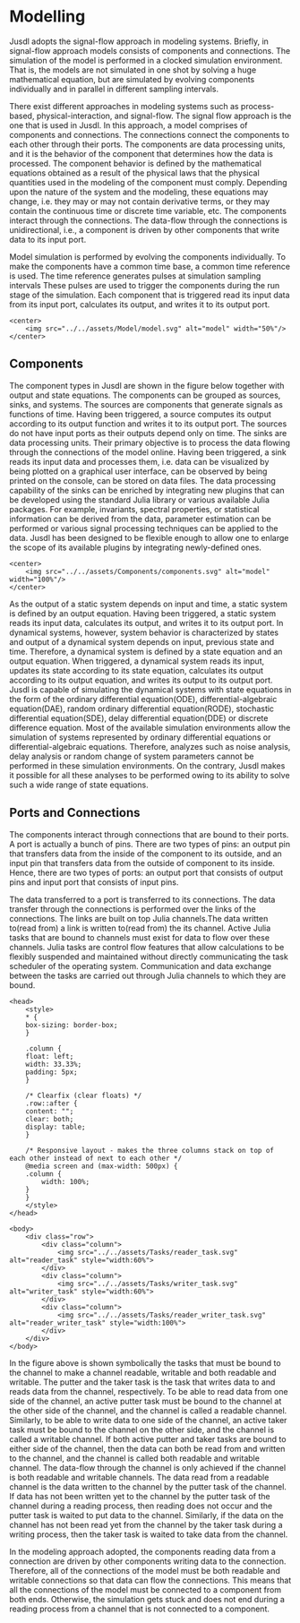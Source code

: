 # Modelling

Jusdl adopts the signal-flow approach in modeling systems. Briefly, in signal-flow approach models consists of components and connections. The simulation of the model is performed in a clocked simulation environment. That is, the models are not simulated in one shot by solving a huge mathematical equation, but are simulated by evolving components individually and in parallel in different sampling intervals.

There exist different approaches in modeling systems such as process-based, physical-interaction, and signal-flow. The signal flow approach is the one that is used in Jusdl. In this approach, a model comprises of components and connections. The connections connect the components to each other through their ports. The components are data processing units, and it is the behavior of the component that determines how the data is processed. The component behavior is defined by the mathematical equations obtained as a result of the physical laws that the physical quantities used in the modeling of the component must comply. Depending upon the nature of the system and the modeling, these equations may change, i.e. they may or may not contain derivative terms, or they may contain the continuous time or discrete time variable, etc. The components interact through the connections. The data-flow through the connections is unidirectional, i.e., a component is driven by other components that write data to its input port.

Model simulation is performed by evolving the components individually. To make the components have a common time base, a common time reference is used. The time reference generates pulses at simulation sampling intervals These pulses are used to trigger the components during the run stage of the simulation. Each component that is triggered read its input data from its input port, calculates its output, and writes it to its output port.

```@raw html
<center>
    <img src="../../assets/Model/model.svg" alt="model" width="50%"/>
</center>
```

## Components 

The component types in Jusdl are shown in the figure below together with output and state equations. The components can be grouped as sources, sinks, and systems. The sources are components that generate signals as functions of time. Having been triggered, a source computes its output according to its output function and writes it to its output port. The sources do not have input ports as their outputs depend only on time. The sinks are data processing units. Their primary objective is to process the data flowing through the connections of the model online. Having been triggered, a sink reads its input data and processes them, i.e. data can be visualized by being plotted on a graphical user interface, can be observed by being printed on the console, can be stored on data files. The data processing capability of the sinks can be enriched by integrating new plugins that can be developed using the standard Julia library or various available Julia packages. For example, invariants, spectral properties, or statistical information can be derived from the data, parameter estimation can be performed or various signal processing techniques can be applied to the data. Jusdl has been designed to be flexible enough to allow one to enlarge the scope of its available plugins by integrating newly-defined ones.

```@raw html
<center>
    <img src="../../assets/Components/components.svg" alt="model" width="100%"/>
</center>
```

As the output of a static system depends on input and time, a static system is defined by an output equation. Having been triggered, a static system reads its input data, calculates its output, and writes it to its output port. In dynamical systems, however, system behavior is characterized by states and output of a dynamical system depends on input, previous state and time. Therefore, a dynamical system is defined by a state equation and an output equation. When triggered, a dynamical system reads its input, updates its state according to its state equation, calculates its output according to its output equation, and writes its output to its output port. Jusdl is capable of simulating the dynamical systems with state equations in the form of the ordinary differential equation(ODE), differential-algebraic equation(DAE), random ordinary differential equation(RODE), stochastic differential equation(SDE), delay differential equation(DDE) or discrete difference equation. Most of the available simulation environments allow the simulation of systems represented by ordinary differential equations or differential-algebraic equations. Therefore, analyzes such as noise analysis, delay analysis or random change of system parameters cannot be performed in these simulation environments. On the contrary, Jusdl makes it possible for all these analyses to be performed owing to its ability to solve such a wide range of state equations.

## Ports and Connections

The components interact through connections that are bound to their ports. A port is actually a bunch of pins. There are two types of pins:  an output pin that transfers data from the inside of the component to its outside, and an input pin that transfers data from the outside of component to its inside. Hence, there are two types of ports: an output port that consists of output pins and input port that consists of input pins. 

The data transferred to a port is transferred to its connections. The data transfer through the connections is performed over the links of the connections. The links are built on top Julia channels.The data written to(read from) a link is written to(read from) the its channel. Active Julia tasks that are bound to channels must exist for data to flow over these channels. Julia tasks are control flow features that allow calculations to be flexibly suspended and maintained without directly communicating the task scheduler of the operating system. Communication and data exchange between the tasks are carried out through Julia channels to which they are bound.

```@raw html
<head>
    <style>
    * {
    box-sizing: border-box;
    }

    .column {
    float: left;
    width: 33.33%;
    padding: 5px;
    }

    /* Clearfix (clear floats) */
    .row::after {
    content: "";
    clear: both;
    display: table;
    }

    /* Responsive layout - makes the three columns stack on top of each other instead of next to each other */
    @media screen and (max-width: 500px) {
    .column {
        width: 100%;
    }
    }
    </style>
</head>

<body>
    <div class="row">
        <div class="column">
            <img src="../../assets/Tasks/reader_task.svg" alt="reader_task" style="width:60%">
        </div>
        <div class="column">
            <img src="../../assets/Tasks/writer_task.svg" alt="writer_task" style="width:60%">
        </div>
        <div class="column">
            <img src="../../assets/Tasks/reader_writer_task.svg" alt="reader_writer_task" style="width:100%">
        </div>
    </div>
</body>
```

In the figure above is shown symbolically the tasks that must be bound to the channel to make a channel readable, writable and both readable and writable. The putter and the taker task is the task that writes data to and reads data from the channel, respectively. To be able to read data from one side of the channel, an active putter task must be bound to the channel at the other side of the channel, and the channel is called a readable channel. Similarly, to be able to write data to one side of the channel, an active taker task must be bound to the channel on the other side, and the channel is called a writable channel. If both active putter and taker tasks are bound to either side of the channel, then the data can both be read from and written to the channel, and the channel is called both readable and writable channel. The data-flow through the channel is only achieved if the channel is both readable and writable channels. The data read from a readable channel is the data written to the channel by the putter task of the channel. If data has not been written yet to the channel by the putter task of the channel during a reading process, then reading does not occur and the putter task is waited to put data to the channel. Similarly, if the data on the channel has not been read yet from the channel by the taker task during a writing process, then the taker task is waited to take data from the channel. 

In the modeling approach adopted, the components reading data from a connection are driven by other components writing data to the connection. Therefore, all of the connections of the model must be both readable and writable connections so that data can flow the connections. This means that all the connections of the model must be connected to a component from both ends. Otherwise, the simulation gets stuck and does not end during a reading process from a channel that is not connected to a component. 